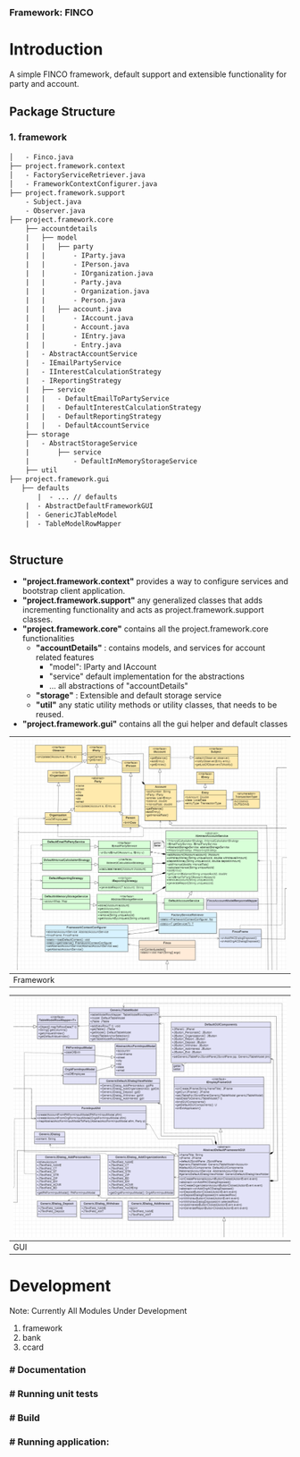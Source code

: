 
###  Framework: FINCO

# Introduction
A simple FINCO framework, default support and extensible functionality for party and account.

## Package Structure

### 1. framework

```
│   - Finco.java
├── project.framework.context
│   - FactoryServiceRetriever.java
│   - FrameworkContextConfigurer.java
├── project.framework.support
    - Subject.java
    - Observer.java
├── project.framework.core
    ├── accountdetails
    |   ├── model
    |   |   ├── party
    |   |       - IParty.java
    |   |       - IPerson.java
    |   |       - IOrganization.java
    |   |       - Party.java
    |   |       - Organization.java
    |   |       - Person.java
    |   |   ├── account.java
    |   |       - IAccount.java
    |   |       - Account.java
    |   |       - IEntry.java
    |   |       - Entry.java
    |   - AbstractAccountService
    |   - IEmailPartyService
    |   - IInterestCalculationStrategy
    |   - IReportingStrategy
    |   ├── service
    |   |   - DefaultEmailToPartyService
    |   |   - DefaultInterestCalculationStrategy
    |   |   - DefaultReportingStrategy
    |   |   - DefaultAccountService
    ├── storage
    |   - AbstractStorageService
    |       ├── service
    |           - DefaultInMemoryStorageService
    ├── util
├── project.framework.gui
   ├── defaults
       |  - ... // defaults
    |  - AbstractDefaultFrameworkGUI
    |  - GenericJTableModel
    |  - TableModelRowMapper


```

## Structure
 - __"project.framework.context"__ provides a way to configure services and bootstrap client application.
 - __"project.framework.support"__ any generalized classes that adds incrementing functionality and acts as project.framework.support classes.
 - __"project.framework.core"__ contains all the project.framework.core functionalities
    - __"accountDetails"__ : contains models, and services for account related features
        - "model": IParty and IAccount
        - "service" default implementation for the abstractions
        - ... all abstractions of "accountDetails"
    - __"storage"__ : Extensible and default storage service 
    - __"util"__ any static utility methods or utility classes, that needs to be reused.
 -  __"project.framework.gui"__ contains all the gui helper and default classes


| <a target="_blank" href="#">![Framework](./docs/v4/Bank_01.PNG)</a> |
|---------------------------------------------------------------------|
| Framework                                                           |


| <a target="_blank" href="#">![GUI](./docs/v4/Bank_02.PNG)</a> |
|---------------------------------------------------------------|
| GUI                                                           |

# Development

Note: Currently All Modules Under Development 

1. framework
2. bank
3. ccard


### # Documentation

### # Running unit tests

### # Build

### # Running application:

